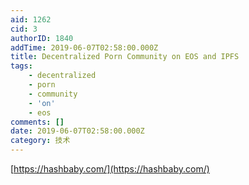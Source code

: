 ```yaml
---
aid: 1262
cid: 3
authorID: 1840
addTime: 2019-06-07T02:58:00.000Z
title: Decentralized Porn Community on EOS and IPFS
tags:
    - decentralized
    - porn
    - community
    - 'on'
    - eos
comments: []
date: 2019-06-07T02:58:00.000Z
category: 技术
---
```


[https://hashbaby.com/](https://hashbaby.com/)
